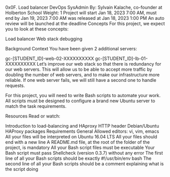 0x0F. Load balancer DevOps SysAdmin By: Sylvain Kalache, co-founder at Holberton School Weight: 1 Project will start Jan 18, 2023 7:00 AM, must end by Jan 19, 2023 7:00 AM was released at Jan 18, 2023 1:00 PM An auto review will be launched at the deadline Concepts For this project, we expect you to look at these concepts:

Load balancer Web stack debugging

Background Context You have been given 2 additional servers:

gc-[STUDENT_ID]-web-02-XXXXXXXXXX gc-[STUDENT_ID]-lb-01-XXXXXXXXXX Let’s improve our web stack so that there is redundancy for our web servers. This will allow us to be able to accept more traffic by doubling the number of web servers, and to make our infrastructure more reliable. If one web server fails, we will still have a second one to handle requests.

For this project, you will need to write Bash scripts to automate your work. All scripts must be designed to configure a brand new Ubuntu server to match the task requirements.

Resources Read or watch:

Introduction to load-balancing and HAproxy HTTP header Debian/Ubuntu HAProxy packages Requirements General Allowed editors: vi, vim, emacs All your files will be interpreted on Ubuntu 16.04 LTS All your files should end with a new line A README.md file, at the root of the folder of the project, is mandatory All your Bash script files must be executable Your Bash script must pass Shellcheck (version 0.3.7) without any error The first line of all your Bash scripts should be exactly #!/usr/bin/env bash The second line of all your Bash scripts should be a comment explaining what is the script doing
